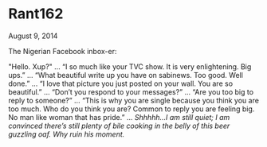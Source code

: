 # Rant162



August 9, 2014

The Nigerian Facebook inbox-er:

"Hello. Xup?"
... 
“I so much like your TVC show. It is very enlightening. Big ups.”
…
“What beautiful write up you have on sabinews. Too good. Well done.”
…
“I love that picture you just posted on your wall. You are so beautiful.”
…
“Don’t you respond to your messages?”
…
“Are you too big to reply to someone?”
…
“This is why you are single because you think you are too much. Who do you think you are? Common to reply you are feeling big. No man like woman that has pride.”
…
*Shhhhh…I am still quiet; I am convinced there’s still plenty of bile cooking in the belly of this beer guzzling oaf. Why ruin his moment.*